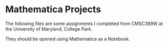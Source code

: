 ﻿# Mathematica Projects

The following files are some assignments I completed from CMSC389W at the University of Maryland, College Park.

They should be opened using Mathematica as a Notebook.
